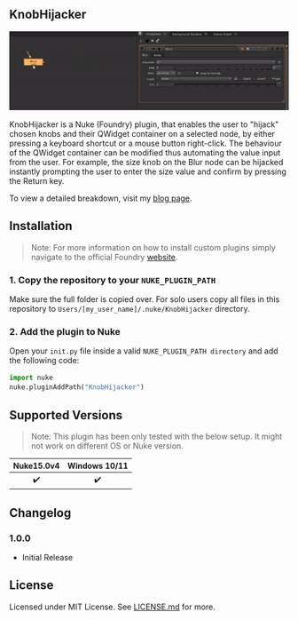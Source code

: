 ## KnobHijacker

![Title](/images/title.gif)

KnobHijacker is a Nuke (Foundry) plugin, that enables the user to "hijack" chosen knobs and their QWidget container on a selected node, by either pressing a keyboard shortcut or a mouse button right-click. The behaviour of the QWidget container can be modified thus automating the value input from the user. For example, the size knob on the Blur node can be hijacked instantly prompting the user to enter the size value and confirm by pressing the Return key.

To view a detailed breakdown, visit my [blog page](https://filipsuska.com/blog/knobhijacker).

## Installation
> Note: For more information on how to install custom plugins simply navigate to the official Foundry [website](https://learn.foundry.com/nuke/developers/151/pythondevguide/installing_plugins.html).
### 1. Copy the repository to your `NUKE_PLUGIN_PATH`
Make sure the full folder is copied over. For solo users copy all files in this repository to `Users/[my_user_name]/.nuke/KnobHijacker` directory.

### 2. Add the plugin to Nuke
Open your `init.py` file inside a valid `NUKE_PLUGIN_PATH directory` and add the following code:

```python
import nuke
nuke.pluginAddPath("KnobHijacker")
```
## Supported Versions
> Note: This plugin has been only tested with the below setup. It might not work on different OS or Nuke version.

| Nuke15.0v4    |     Windows 10/11      |
|:------------------:|:------------------:|
| :heavy_check_mark: | :heavy_check_mark: |

## Changelog
### 1.0.0
- Initial Release

## License
Licensed under MIT License. See [LICENSE.md](LICENSE.md) for more.
